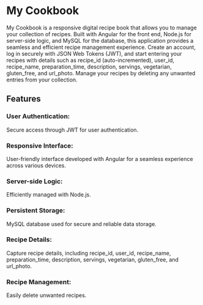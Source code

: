 
# My Cookbook

My Cookbook is a responsive digital recipe book that allows you to manage your collection of recipes. Built with Angular for the front end, Node.js for server-side logic, and MySQL for the database, this application provides a seamless and efficient recipe management experience. Create an account, log in securely with JSON Web Tokens (JWT), and start entering your recipes with details such as recipe_id (auto-incremented), user_id, recipe_name, preparation_time, description, servings, vegetarian, gluten_free, and url_photo. Manage your recipes by deleting any unwanted entries from your collection.

## Features
### User Authentication:
Secure access through JWT for user authentication.
### Responsive Interface: 
User-friendly interface developed with Angular for a seamless experience across various devices.
### Server-side Logic: 
Efficiently managed with Node.js.
### Persistent Storage: 
MySQL database used for secure and reliable data storage.
### Recipe Details: 
Capture recipe details, including recipe_id, user_id, recipe_name, preparation_time, description, servings, vegetarian, gluten_free, and url_photo.
### Recipe Management:
Easily delete unwanted recipes.
